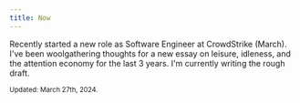 ```yaml
---
title: Now
---
```


Recently started a new role as Software Engineer at CrowdStrike (March).
I've been woolgathering thoughts for a new essay on leisure,
idleness, and the attention economy for the last 3 years.
I'm currently writing the rough draft.

<small>
Updated: March 27th, 2024.
</small>
